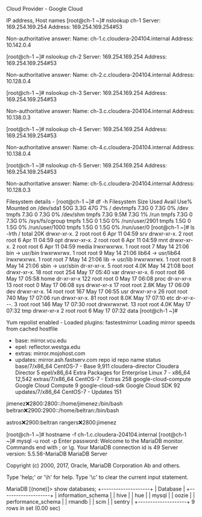 Cloud Provider - Google Cloud

IP address, Host names
[root@ch-1 ~]# nslookup ch-1
Server:         169.254.169.254
Address:        169.254.169.254#53

Non-authoritative answer:
Name:   ch-1.c.cloudera-204104.internal
Address: 10.142.0.4

[root@ch-1 ~]# nslookup ch-2
Server:         169.254.169.254
Address:        169.254.169.254#53

Non-authoritative answer:
Name:   ch-2.c.cloudera-204104.internal
Address: 10.128.0.4

[root@ch-1 ~]# nslookup ch-3
Server:         169.254.169.254
Address:        169.254.169.254#53

Non-authoritative answer:
Name:   ch-3.c.cloudera-204104.internal
Address: 10.138.0.3

[root@ch-1 ~]# nslookup ch-4
Server:         169.254.169.254
Address:        169.254.169.254#53

Non-authoritative answer:
Name:   ch-4.c.cloudera-204104.internal
Address: 10.138.0.4

[root@ch-1 ~]# nslookup ch-5
Server:         169.254.169.254
Address:        169.254.169.254#53

Non-authoritative answer:
Name:   ch-5.c.cloudera-204104.internal
Address: 10.128.0.3

Filesystem details - 
[root@ch-1 ~]# df -h
Filesystem      Size  Used Avail Use% Mounted on
/dev/sda1        50G  3.3G   47G   7% /
devtmpfs        7.3G     0  7.3G   0% /dev
tmpfs           7.3G     0  7.3G   0% /dev/shm
tmpfs           7.3G  9.5M  7.3G   1% /run
tmpfs           7.3G     0  7.3G   0% /sys/fs/cgroup
tmpfs           1.5G     0  1.5G   0% /run/user/2901
tmpfs           1.5G     0  1.5G   0% /run/user/1000
tmpfs           1.5G     0  1.5G   0% /run/user/0
[root@ch-1 ~]# ls -lrth /
total 20K
drwxr-xr-x.   2 root root    6 Apr 11 04:59 srv
drwxr-xr-x.   2 root root    6 Apr 11 04:59 opt
drwxr-xr-x.   2 root root    6 Apr 11 04:59 mnt
drwxr-xr-x.   2 root root    6 Apr 11 04:59 media
lrwxrwxrwx.   1 root root    7 May 14 21:06 bin -> usr/bin
lrwxrwxrwx.   1 root root    9 May 14 21:06 lib64 -> usr/lib64
lrwxrwxrwx.   1 root root    7 May 14 21:06 lib -> usr/lib
lrwxrwxrwx.   1 root root    8 May 14 21:06 sbin -> usr/sbin
dr-xr-xr-x.   5 root root 4.0K May 14 21:08 boot
drwxr-xr-x.  18 root root  254 May 17 05:40 var
drwxr-xr-x.   6 root root   66 May 17 05:58 home
dr-xr-xr-x  122 root root    0 May 17 06:08 proc
dr-xr-xr-x   13 root root    0 May 17 06:08 sys
drwxr-xr-x   17 root root 2.8K May 17 06:09 dev
drwxr-xr-x.  14 root root  167 May 17 06:55 usr
drwxr-xr-x   26 root root  740 May 17 07:06 run
drwxr-xr-x.  81 root root 8.0K May 17 07:10 etc
dr-xr-x---.   3 root root  146 May 17 07:30 root
drwxrwxrwt.  13 root root 4.0K May 17 07:32 tmp
drwxr-xr-x    2 root root    6 May 17 07:32 data
[root@ch-1 ~]#

Yum repolist enabled -
Loaded plugins: fastestmirror
Loading mirror speeds from cached hostfile
 * base: mirror.vcu.edu
 * epel: reflector.westga.edu
 * extras: mirror.mojohost.com
 * updates: mirror.ash.fastserv.com
repo id                 repo name                                         status
base/7/x86_64           CentOS-7 - Base                                    9,911
cloudera-director       Cloudera Director                                      5
epel/x86_64             Extra Packages for Enterprise Linux 7 - x86_64    12,542
extras/7/x86_64         CentOS-7 - Extras                                    258
google-cloud-compute    Google Cloud Compute                                   9
google-cloud-sdk        Google Cloud SDK                                      92
updates/7/x86_64        CentOS-7 - Updates                                   151

jimenez:x:2800:2800::/home/jimenez:/bin/bash
beltran:x:2900:2900::/home/beltran:/bin/bash

astros:x:2900:beltran
rangers:x:2800:jimenez

[root@ch-1 ~]# hostname -f
ch-1.c.cloudera-204104.internal
[root@ch-1 ~]# mysql -u root -p
Enter password:
Welcome to the MariaDB monitor.  Commands end with ; or \g.
Your MariaDB connection id is 49
Server version: 5.5.56-MariaDB MariaDB Server

Copyright (c) 2000, 2017, Oracle, MariaDB Corporation Ab and others.

Type 'help;' or '\h' for help. Type '\c' to clear the current input statement.

MariaDB [(none)]> show databases;
+--------------------+
| Database           |
+--------------------+
| information_schema |
| hive               |
| hue                |
| mysql              |
| oozie              |
| performance_schema |
| rmandb             |
| scm                |
| sentry             |
+--------------------+
9 rows in set (0.00 sec)




